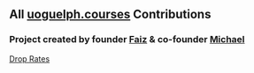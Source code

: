 ## All [uoguelph.courses](https://uoguelph.courses/) Contributions

### Project created by founder [Faiz](https://github.com/faizm10) & co-founder [Michael](https://github.com/AlphaCloudX)

[Drop Rates](https://github.com/zohairahmedd/uog-course-table)
